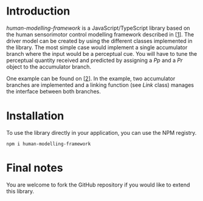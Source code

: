 # Introduction

_human-modelling-framework_ is a JavaScript/TypeScript library based on the human sensorimotor control modelling framework described in [[1](https://doi.org/10.1007/s00422-017-0743-9)].
The driver model can be created by using the different classes implemented in the library. The most simple case would implement a single accumulator branch where the input would be a perceptual cue. You will have to tune the perceptual quantity received and predicted by assigning a _Pp_ and a _Pr_ object to the accumulator branch.

One example can be found on [[2](https://christian-nils.github.io/drivermodel-app)]. In the example, two accumulator branches are implemented and a linking function (see _Link_ class) manages the interface between both branches.

# Installation

To use the library directly in your application, you can use the NPM registry.

```
npm i human-modelling-framework
```

# Final notes

You are welcome to fork the GitHub repository if you would like to extend this library.
